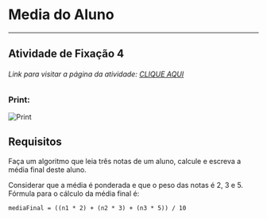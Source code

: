 # Media do Aluno  

---

## Atividade de Fixação 4  

###### Link para visitar a página da atividade: [CLIQUE AQUI](https://giunossauro.github.io/iFood_Lets-Code_Sala-842/)

### Print:

![Print]()

## Requisitos

Faça um algoritmo que leia três notas de um aluno, calcule e escreva a média final deste aluno.  
 
Considerar que a média é ponderada e que o peso das notas é 2, 3 e 5. Fórmula para o cálculo da média final é:

` mediaFinal = ((n1 * 2) + (n2 * 3) + (n3 * 5)) / 10 `  
